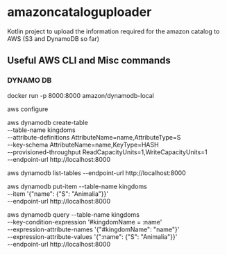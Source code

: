 # amazoncataloguploader
Kotlin project to upload the information required for the amazon catalog to AWS (S3 and DynamoDB so far)

## Useful AWS CLI and Misc commands

### DYNAMO DB

docker run -p 8000:8000 amazon/dynamodb-local

aws configure

aws dynamodb create-table \
--table-name kingdoms \
--attribute-definitions AttributeName=name,AttributeType=S \
--key-schema AttributeName=name,KeyType=HASH \
--provisioned-throughput ReadCapacityUnits=1,WriteCapacityUnits=1 \
--endpoint-url http://localhost:8000

aws dynamodb list-tables --endpoint-url http://localhost:8000

aws dynamodb put-item --table-name kingdoms \
--item '{"name": {"S": "Animalia"}}' \
--endpoint-url http://localhost:8000

aws dynamodb query --table-name kingdoms \
--key-condition-expression '#kingdomName = :name' \
--expression-attribute-names '{"#kingdomName": "name"}' \
--expression-attribute-values '{":name": {"S": "Animalia"}}' \
--endpoint-url http://localhost:8000
